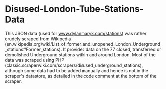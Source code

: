 Disused-London-Tube-Stations-Data
=================================

This JSON data (used for www.dylanmaryk.com/stations) was rather crudely scraped from Wikipedia (en.wikipedia.org/wiki/List_of_former_and_unopened_London_Underground_stations#Former_stations). It provides data on the 77 closed, transferred or demolished Underground stations within and around London. Most of the data was scraped using PHP (classic.scraperwiki.com/scrapers/disused_underground_stations), although some data had to be added manually and hence is not in the scraper's datastore, as detailed in the code comment at the bottom of the scraper.
